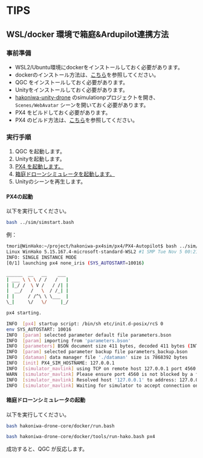 # TIPS

## WSL/docker 環境で箱庭&Ardupilot連携方法

### 事前準備

- WSL2/Ubuntu環境にdockerをインストールしておく必要があります。
- dockerのインストール方法は、[こちら](docker-setup.md)を参照してください。
- QGC をインストールしておく必要があります。
- Unityをインストールしておく必要があります。
- [hakoniwa-unity-drone](https://github.com/hakoniwalab/hakoniwa-unity-drone) のsimulationpプロジェクトを開き、`Scenes/WebAvatar` シーンを開いておく必要があります。
- PX4 をビルドしておく必要があります。
- PX4 のビルド方法は、[こちら](px4-setup.md)を参照してください。


### 実行手順

1. QGC を起動します。
2. Unityを起動します。
3. [PX4 を起動します。](#PX4の起動)
4. [箱庭ドローンシミュレータを起動します。](#箱庭ドローンシミュレータの起動)
5. Unityのシーンを再生します。

#### PX4の起動

以下を実行してください。

```bash
bash ../sim/simstart.bash
```

例：
```bash
tmori@WinHako:~/project/hakoniwa-px4sim/px4/PX4-Autopilot$ bash ../sim/simstart.bash 
Linux WinHako 5.15.167.4-microsoft-standard-WSL2 #1 SMP Tue Nov 5 00:21:55 UTC 2024 x86_64 x86_64 x86_64 GNU/Linux
INFO: SINGLE INSTANCE MODE
[0/1] launching px4 none_iris (SYS_AUTOSTART=10016)

______  __   __    ___
| ___ \ \ \ / /   /   |
| |_/ /  \ V /   / /| |
|  __/   /   \  / /_| |
| |     / /^\ \ \___  |
\_|     \/   \/     |_/

px4 starting.

INFO  [px4] startup script: /bin/sh etc/init.d-posix/rcS 0
env SYS_AUTOSTART: 10016
INFO  [param] selected parameter default file parameters.bson
INFO  [param] importing from 'parameters.bson'
INFO  [parameters] BSON document size 411 bytes, decoded 411 bytes (INT32:13, FLOAT:7)
INFO  [param] selected parameter backup file parameters_backup.bson
INFO  [dataman] data manager file './dataman' size is 7868392 bytes
INFO  [init] PX4_SIM_HOSTNAME: 127.0.0.1
INFO  [simulator_mavlink] using TCP on remote host 127.0.0.1 port 4560
WARN  [simulator_mavlink] Please ensure port 4560 is not blocked by a firewall.
INFO  [simulator_mavlink] Resolved host '127.0.0.1' to address: 127.0.0.1
INFO  [simulator_mavlink] Waiting for simulator to accept connection on TCP port 4560
```

#### 箱庭ドローンシミュレータの起動

以下を実行してください。

```bash
bash hakoniwa-drone-core/docker/run.bash
```

```bash
bash hakoniwa-drone-core/docker/tools/run-hako.bash px4
```

成功すると、QGC が反応します。

